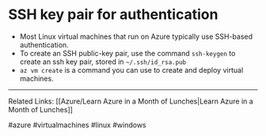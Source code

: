 # SSH key pair for authentication
* Most Linux virtual machines that run on Azure typically use SSH-based authentication.
* To create an SSH public-key pair, use the command `ssh-keygen` to create an ssh key pair, stored in `~/.ssh/id_rsa.pub`
* `az vm create` is a command you can use to create and deploy virtual machines.

---
Related Links:
[[Azure/Learn Azure in a Month of Lunches|Learn Azure in a Month of Lunches]]

#azure #virtualmachines #linux #windows